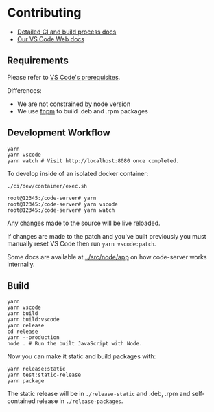 # Contributing

- [Detailed CI and build process docs](../ci)
- [Our VS Code Web docs](../src/node/app)

## Requirements

Please refer to [VS Code's prerequisites](https://github.com/Microsoft/vscode/wiki/How-to-Contribute#prerequisites).

Differences:

- We are not constrained by node version
- We use [fnpm](https://github.com/goreleaser/nfpm) to build .deb and .rpm packages

## Development Workflow

```shell
yarn
yarn vscode
yarn watch # Visit http://localhost:8080 once completed.
```

To develop inside of an isolated docker container:

```shell
./ci/dev/container/exec.sh

root@12345:/code-server# yarn
root@12345:/code-server# yarn vscode
root@12345:/code-server# yarn watch
```

Any changes made to the source will be live reloaded.

If changes are made to the patch and you've built previously you must manually
reset VS Code then run `yarn vscode:patch`.

Some docs are available at [../src/node/app](../src/node/app) on how code-server
works internally.

## Build

```shell
yarn
yarn vscode
yarn build
yarn build:vscode
yarn release
cd release
yarn --production
node . # Run the built JavaScript with Node.
```

Now you can make it static and build packages with:

```
yarn release:static
yarn test:static-release
yarn package
```

The static release will be in `./release-static` and .deb, .rpm and self-contained release in `./release-packages`.
